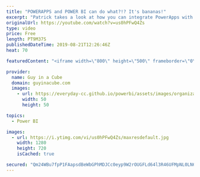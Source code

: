 ```yaml
---
title: "POWERAPPS and POWER BI can do what?!? It's bananas!"
excerpt: "Patrick takes a look at how you can integrate PowerApps with Power BI to get a bananas experience. Updating the PowerApp does something special with the Power BI report.  Create a PowerApp: https://docs.microsoft.com/powerapps/maker/  PowerApps custom visual: https://docs.microsoft.com/powerapps/maker/canvas-apps/powerapps-custom-visual"
originalUrl: https://youtube.com/watch?v=us0hPFwQ4Zs
type: video
price: Free
length: PT9M37S
publishedDateTime: 2019-08-21T12:26:46Z
heat: 70

featuredContent: "<iframe width=\"800\" height=\"500\" frameborder=\"0\" src=\"https://www.youtube.com/embed/us0hPFwQ4Zs\" allow=\"accelerometer; autoplay; encrypted-media; gyroscope; picture-in-picture\" allowfullscreen></iframe>"

provider:
  name: Guy in a Cube
  domain: guyinacube.com
  images:
    - url: https://everyday-cc.github.io/powerbi/assets/images/organizations/guyinacube.com-50x50.jpg
      width: 50
      height: 50

topics:
  - Power BI

images:
  - url: https://i.ytimg.com/vi/us0hPFwQ4Zs/maxresdefault.jpg
    width: 1280
    height: 720
    isCached: true

secured: "Qm24WBu7fpP1FAapsdBeWbGPhMDJCc0eyp9W2rOUGFLd64l3R46UFMpNL0LN6Bu6XQsPlC8mBoaIHtofyCKJ5Ki5MFSkNm9idfwG4ocKkqqKn2ymYIfgLcMRsPe2aj1/3TTBW3V4m1H0Yry1PYVKurW/dNy4nufP8cqVtd9XzH0D/oqzUKI/4SaNm5Tc7oGtJrszP5rcVCOWazKy2xV19gt9cOFfCGYn04659MCWbv+EV1MnfGl1hAUnmhhq7Ju9FELzLOssVDco19bGtAytwSW9kwjSXjDNXDQZDq8axqpuDlrY2Xh3OxX9y7RLFEvnzmNh9b1rbDA6pSvwat6Bh7SV3RScw5njI4OabkjkNR/cUHD/gebaxYq3QBNBgeuUiOOA6rM1FFbGlodsb5rp3nupRRJcVN+xmuLLHdThLYj2MlKGHEoC6DASWxxqZX7a;p7MB0zkw6Ms0gPW/C6kawg=="
---
```


